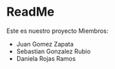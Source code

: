# ReadMe

Este es nuestro proyecto 
Miembros:
- Juan Gomez Zapata
- Sebastian Gonzalez Rubio
- Daniela Rojas Ramos
